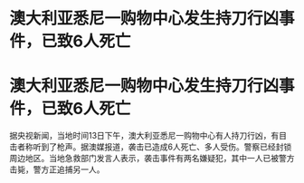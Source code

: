 # 澳大利亚悉尼一购物中心发生持刀行凶事件，已致6人死亡

# 澳大利亚悉尼一购物中心发生持刀行凶事件，已致6人死亡

据央视新闻，当地时间13日下午，澳大利亚悉尼一购物中心有人持刀行凶，有目击者称听到了枪声。据澳媒报道，袭击已造成6人死亡、多人受伤。警察已经封锁周边地区。当地急救部门发言人表示，袭击事件有两名嫌疑犯，其中一人已被警方击毙，警方正追捕另一人。


